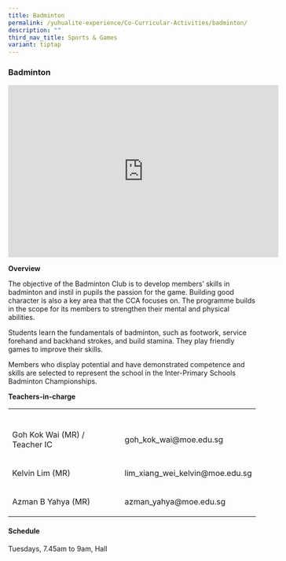 ```yaml
---
title: Badminton
permalink: /yuhualite-experience/Co-Curricular-Activities/badminton/
description: ""
third_nav_title: Sports & Games
variant: tiptap
---
```

<h3>Badminton</h3>
<div class="iframe-wrapper">
<iframe height="350" width="550" allowfullscreen="true" frameborder="0" src="https://docs.google.com/presentation/d/e/2PACX-1vQ1mzit7XF0gxmEOew-mfSyR2FBfKq2_diUu5hJeyjDyD1dB83laUfwOEJzltnYwf8rkTVpAOxXv5dR/embed?start=true&amp;loop=true&amp;delayms=5000"></iframe>
</div>
<p><strong>Overview</strong>
</p>
<p>The objective of the Badminton Club is to develop members’ skills in badminton
and instil in pupils the passion for the game. Building good character
is also a key area that the CCA focuses on. The programme builds in the
scope for its members to strengthen their mental and physical abilities.</p>
<p>Students learn the fundamentals of badminton, such as footwork, service
forehand and backhand strokes, and build stamina. They play friendly games
to improve their skills.</p>
<p>Members who display potential and have demonstrated competence and skills
are selected to represent the school in the Inter-Primary Schools Badminton
Championships.</p>
<p><strong>Teachers-in-charge</strong>
</p>
<table style="minWidth: 50px">
<colgroup>
<col>
<col>
</colgroup>
<tbody>
<tr>
<th rowspan="1" colspan="1">
<p></p>
</th>
<th rowspan="1" colspan="1">
<p></p>
</th>
</tr>
<tr>
<td rowspan="1" colspan="1">
<p>Goh Kok Wai (MR) / Teacher IC</p>
</td>
<td rowspan="1" colspan="1">
<p>goh_kok_wai@moe.edu.sg</p>
</td>
</tr>
<tr>
<td rowspan="1" colspan="1">
<p>Kelvin Lim (MR)</p>
</td>
<td rowspan="1" colspan="1">
<p>lim_xiang_wei_kelvin@moe.edu.sg</p>
</td>
</tr>
<tr>
<td rowspan="1" colspan="1">
<p>Azman B Yahya (MR)</p>
</td>
<td rowspan="1" colspan="1">
<p>azman_yahya@moe.edu.sg</p>
</td>
</tr>
</tbody>
</table>
<h4>Schedule</h4>
<p>Tuesdays, 7.45am to 9am, Hall</p>